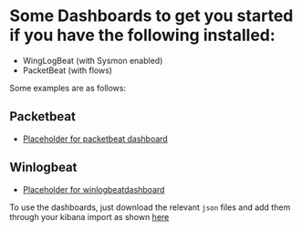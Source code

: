 # Some Dashboards to get you started if you have the following installed:

- WingLogBeat (with Sysmon enabled)
- PacketBeat (with flows)

Some examples are as follows:

## Packetbeat
- [Placeholder for packetbeat dashboard](link_here)

## Winlogbeat
- [Placeholder for winlogbeatdashboard](link_here)

To use the dashboards, just download the relevant `json` files and add them through your kibana import as shown [here](link_here)
